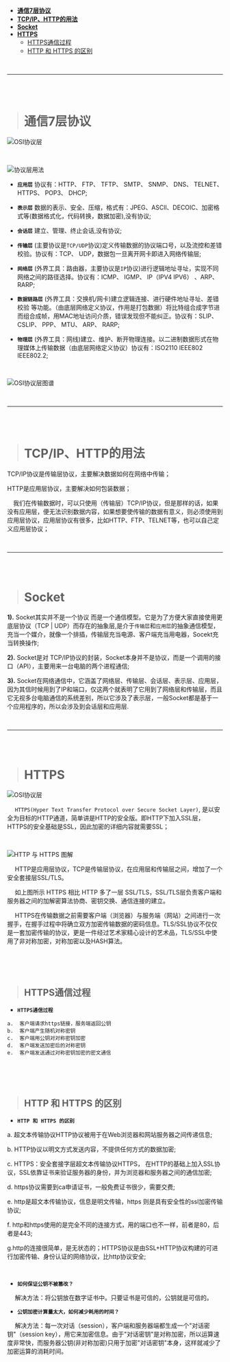 > <h1 id=''></h1>
- [**通信7层协议**](#通信7层协议)
- [**TCP/IP、HTTP的用法**](#TCP/IP、HTTP的用法)
- [**Socket**](#Socket)
- [**HTTPS**](#HTTPS) 
	- [HTTPS通信过程](#HTTPS通信过程)
	- [HTTP 和 HTTPS 的区别](#HTTP和HTTPS的区别)


<br/>

***

<br/><br/>

> <h1 id='通信7层协议'>通信7层协议</h1>
 

![OSI协议层](./../../Pictures/z49.png)


<br/>

![协议层用法](./../../Pictures/z50.png)

- **`应用层`** 协议有：HTTP、 FTP、 TFTP、 SMTP、 SNMP、 DNS、 TELNET、 HTTPS、 POP3、 DHCP;

- **`表示层`** 数据的表示、安全、压缩，格式有：JPEG、ASCll、DECOIC、加密格式等(数据格式化，代码转换，数据加密),没有协议;

- **`会话层`** 建立、管理、终止会话,没有协议;

- **`传输层`** (主要协议是`TCP/UDP`协议)定义传输数据的协议端口号，以及流控和差错校验。协议有：TCP、 UDP，数据包一旦离开网卡即进入网络传输层;

- **`网络层`** (外界工具：路由器，主要协议是`IP`协议)进行逻辑地址寻址，实现不同网络之间的路径选择。协议有：ICMP、 IGMP、 IP（IPV4 IPV6） 、ARP、 RARP;

- **`数据链路层`** (外界工具：交换机/网卡)建立逻辑连接、进行硬件地址寻址、差错校验 等功能。（由底层网络定义协议，作用是打包数据）将比特组合成字节进而组合成帧，用MAC地址访问介质，错误发现但不能纠正。协议有：SLIP、 CSLIP、 PPP、 MTU、 ARP、  RARP;

- **`物理层`** (外界工具：网线)建立、维护、断开物理连接。以二进制数据形式在物理媒体上传输数据（由底层网络定义协议）协议有：ISO2110 IEEE802 IEEE802.2;


<br/>

![OSI协议层图谱](./../../Pictures/z51.png)


<br/>

***
<br/><br/>

> <h1 id='TCP/IP、HTTP的用法'>TCP/IP、HTTP的用法</h1>


TCP/IP协议是传输层协议，主要解决数据如何在网络中传输；

HTTP是应用层协议，主要解决如何包装数据；

&emsp;我们在传输数据时，可以只使用（传输层）TCP/IP协议，但是那样的话，如果没有应用层，便无法识别数据内容，如果想要使传输的数据有意义，则必须使用到应用层协议，应用层协议有很多，比如HTTP、FTP、TELNET等，也可以自己定义应用层协议；


<br/>

***
<br/><br/>

> <h1 id='Socket'>Socket</h1>


**1).**  Socket其实并不是一个协议 而是一个通信模型。它是为了方便大家直接使用更底层协议（TCP | UDP）而存在的抽象层,是介于`传输层`和`应用层`的抽象通信模型，充当一个媒介，就像一个排插，传输层充当电源、客户端充当用电器，Socekt充当转换操作;

**2).**  Socket是对 TCP/IP协议的封装，Socket本身并不是协议，而是一个调用的接口（API），主要用来一台电脑的两个进程通信;

**3)\.**  Socket在网络通信中，它涵盖了网络层、传输层、会话层、表示层、应用层，因为其信时候用到了IP和端口，仅这两个就表明了它用到了网络层和传输层，而且它无视多台电脑通信的系统差别，所以它涉及了表示层，一般Socket都是基于一个应用程序的，所以会涉及到会话层和应用层.


<br/>

***
<br/><br/>

> <h1 id='HTTPS'>HTTPS </h1>

![OSI协议层](./../../Pictures/z49.png)


&emsp;  `HTTPS(Hyper Text Transfer Protocol over Secure Socket Layer)`, 是以安全为目标的HTTP通道，简单讲是HTTP的安全版。即HTTP下加入SSL层，HTTPS的安全基础是SSL，因此加密的详细内容就需要SSL；

<br/>

![HTTP 与 HTTPS 图解](https://upload-images.jianshu.io/upload_images/2959789-00da99957b01019b.png?imageMogr2/auto-orient/strip%7CimageView2/2/w/1240)

&emsp;  HTTP是应用层协议，TCP是传输层协议，在应用层和传输层之间，增加了一个安全套接层SSL/TLS。

&emsp;  如上图所示 HTTPS 相比 HTTP 多了一层 SSL/TLS，SSL/TLS层负责客户端和服务器之间的加解密算法协商、密钥交换、通信连接的建立。

&emsp;  HTTPS在传输数据之前需要客户端（浏览器）与服务端（网站）之间进行一次握手，在握手过程中将确立双方加密传输数据的密码信息。TLS/SSL协议不仅仅是一套加密传输的协议，更是一件经过艺术家精心设计的艺术品，TLS/SSL中使用了非对称加密，对称加密以及HASH算法。

<br/><br/><br/>

> <h2 id='HTTPS通信过程'>HTTPS通信过程</h2>


- **`HTTPS通信过程`**

```
a.  客户端请求https链接，服务端返回公钥
b.  客户端产生随机对称密钥
c.  客户端用公钥对对称密钥加密
d.  客户端发送加密后的对称密钥
e.  客户端发送通过对称密钥加密的密文通信

```


<br/><br/><br/>

> <h2 id='HTTP和HTTPS的区别'>HTTP 和 HTTPS 的区别</h2>


- **`HTTP 和 HTTPS 的区别`**

a.    超文本传输协议HTTP协议被用于在Web浏览器和网站服务器之间传递信息;

b.  HTTP协议以明文方式发送内容，不提供任何方式的数据加密;

c.  HTTPS：安全套接字层超文本传输协议HTTPS， 在HTTP的基础上加入SSL协议，SSL依靠证书来验证服务器的身份，并为浏览器和服务器之间的通信加密;

d.  https协议需要到ca申请证书，一般免费证书很少，需要交费;

e.  http是超文本传输协议，信息是明文传输，https 则是具有安全性的ssl加密传输协议;

f.  http和https使用的是完全不同的连接方式，用的端口也不一样，前者是80，后者是443;

g.http的连接很简单，是无状态的；HTTPS协议是由SSL+HTTP协议构建的可进行加密传输、身份认证的网络协议，比http协议安全;

<br/>

-  **`如何保证公钥不被篡改？`**
 
&emsp; 解决方法：将公钥放在数字证书中。只要证书是可信的，公钥就是可信的。


- **`公钥加密计算量太大，如何减少耗用的时间？`**

&emsp; 解决方法：每一次对话（session），客户端和服务器端都生成一个"对话密钥"（session key），用它来加密信息。由于"对话密钥"是对称加密，所以运算速度非常快，而服务器公钥(非对称加密)只用于加密"对话密钥"本身，这样就减少了加密运算的消耗时间。
